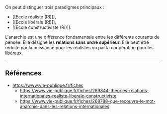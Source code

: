 On peut distinguer trois paradigmes principaux :

- [[Ecole réaliste (RI)]],
- [[Ecole libérale (RI)]],
- [[Ecole constructiviste (RI)]].

L'anarchie est une différence fondamentale entre les différents courants de pensée. Elle désigne les **relations sans ordre supérieur.** Elle peut être réduite par la puissance pour les réalistes ou par la coopération pour les libéraux.

---

## Références

- https://www.vie-publique.fr/fiches
	- https://www.vie-publique.fr/fiches/269844-theories-relations-internationales-realiste-liberale-constructiviste
	- https://www.vie-publique.fr/fiches/269788-que-recouvre-le-mot-anarchie-dans-les-relations-internationales